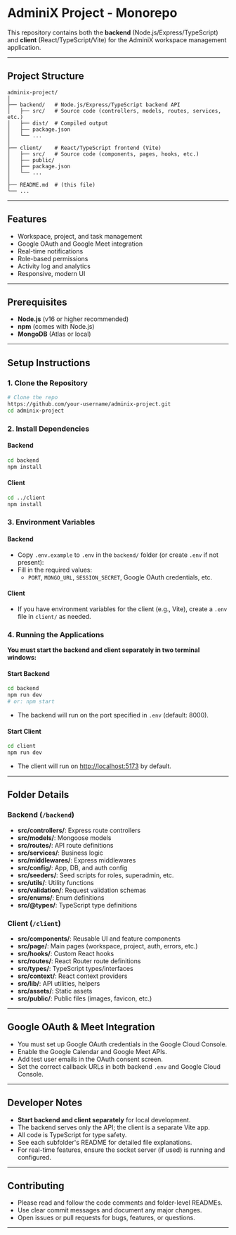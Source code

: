 # AdminiX Project - Monorepo

This repository contains both the **backend** (Node.js/Express/TypeScript) and **client** (React/TypeScript/Vite) for the AdminiX workspace management application.

---

## Project Structure

```
adminix-project/
│
├── backend/   # Node.js/Express/TypeScript backend API
│   ├── src/   # Source code (controllers, models, routes, services, etc.)
│   ├── dist/  # Compiled output
│   ├── package.json
│   └── ...
│
├── client/    # React/TypeScript frontend (Vite)
│   ├── src/   # Source code (components, pages, hooks, etc.)
│   ├── public/
│   ├── package.json
│   └── ...
│
├── README.md  # (this file)
└── ...
```

---

## Features
- Workspace, project, and task management
- Google OAuth and Google Meet integration
- Real-time notifications
- Role-based permissions
- Activity log and analytics
- Responsive, modern UI

---

## Prerequisites
- **Node.js** (v16 or higher recommended)
- **npm** (comes with Node.js)
- **MongoDB** (Atlas or local)

---

## Setup Instructions

### 1. Clone the Repository
```sh
# Clone the repo
https://github.com/your-username/adminix-project.git
cd adminix-project
```

### 2. Install Dependencies
#### Backend
```sh
cd backend
npm install
```
#### Client
```sh
cd ../client
npm install
```

### 3. Environment Variables
#### Backend
- Copy `.env.example` to `.env` in the `backend/` folder (or create `.env` if not present):
- Fill in the required values:
  - `PORT`, `MONGO_URL`, `SESSION_SECRET`, Google OAuth credentials, etc.

#### Client
- If you have environment variables for the client (e.g., Vite), create a `.env` file in `client/` as needed.

### 4. Running the Applications
**You must start the backend and client separately in two terminal windows:**

#### Start Backend
```sh
cd backend
npm run dev
# or: npm start
```
- The backend will run on the port specified in `.env` (default: 8000).

#### Start Client
```sh
cd client
npm run dev
```
- The client will run on [http://localhost:5173](http://localhost:5173) by default.

---

## Folder Details

### Backend (`/backend`)
- **src/controllers/**: Express route controllers
- **src/models/**: Mongoose models
- **src/routes/**: API route definitions
- **src/services/**: Business logic
- **src/middlewares/**: Express middlewares
- **src/config/**: App, DB, and auth config
- **src/seeders/**: Seed scripts for roles, superadmin, etc.
- **src/utils/**: Utility functions
- **src/validation/**: Request validation schemas
- **src/enums/**: Enum definitions
- **src/@types/**: TypeScript type definitions

### Client (`/client`)
- **src/components/**: Reusable UI and feature components
- **src/page/**: Main pages (workspace, project, auth, errors, etc.)
- **src/hooks/**: Custom React hooks
- **src/routes/**: React Router route definitions
- **src/types/**: TypeScript types/interfaces
- **src/context/**: React context providers
- **src/lib/**: API utilities, helpers
- **src/assets/**: Static assets
- **src/public/**: Public files (images, favicon, etc.)

---

## Google OAuth & Meet Integration
- You must set up Google OAuth credentials in the Google Cloud Console.
- Enable the Google Calendar and Google Meet APIs.
- Add test user emails in the OAuth consent screen.
- Set the correct callback URLs in both backend `.env` and Google Cloud Console.

---

## Developer Notes
- **Start backend and client separately** for local development.
- The backend serves only the API; the client is a separate Vite app.
- All code is TypeScript for type safety.
- See each subfolder's README for detailed file explanations.
- For real-time features, ensure the socket server (if used) is running and configured.

---

## Contributing
- Please read and follow the code comments and folder-level READMEs.
- Use clear commit messages and document any major changes.
- Open issues or pull requests for bugs, features, or questions.

---
